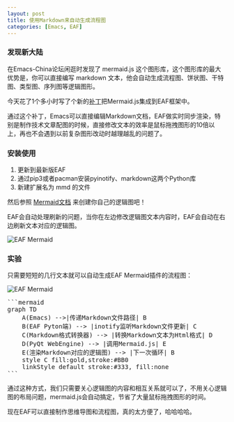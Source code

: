 ```yaml
---
layout: post
title: 使用Markdown来自动生成流程图
categories: [Emacs, EAF]
---
```


### 发现新大陆
在Emacs-China论坛闲逛时发现了 mermaid.js 这个图形库，这个图形库的最大优势是，你可以直接编写 markdown 文本，他会自动生成流程图、饼状图、干特图、类型图、序列图等逻辑图形。

今天花了1个多小时写了个新的[补丁](https://github.com/manateelazycat/emacs-application-framework/commit/ca52b4b383385a89ea070f1729899404d4a10003)把Mermaid.js集成到EAF框架中。

通过这个补丁，Emacs可以直接编辑Markdown文档，EAF做实时同步渲染，特别是制作技术文章配图的时候，直接修改文本的效率是鼠标拖拽图形的10倍以上，再也不会遇到以前复杂图形改动时越理越乱的问题了。

### 安装使用
1. 更新到最新版EAF
2. 通过pip3或者pacman安装pyinotify、markdown这两个Python库
3. 新建扩展名为 mmd 的文件

然后参照 [Mermaid文档](https://mermaidjs.github.io/#/) 来创建你自己的逻辑图吧！

EAF会自动处理刷新的问题，当你在左边修改逻辑图文本内容时，EAF会自动在右边刷新文本对应的逻辑图。

![EAF Mermaid]({{site.url}}/pics/eaf-mermaid/eaf-mermaid.gif)

### 实验
只需要短短的几行文本就可以自动生成EAF Mermaid插件的流程图：

![EAF Mermaid]({{site.url}}/pics/eaf-mermaid/eaf-mermaid.png)

<pre>
```mermaid
graph TD
    A(Emacs) -->|传递Markdown文件路径| B
    B(EAF Pyton端) --> |inotify监听Markdown文件更新| C
    C(Markdown格式转换器) --> |转换Markdown文本为Html格式| D
    D(PyQt WebEngine) --> |调用Mermaid.js| E
    E(渲染Markdown对应的逻辑图) --> |下一次循环| B
    style C fill:gold,stroke:#BB0
    linkStyle default stroke:#333, fill:none
```
</pre>

通过这种方式，我们只需要关心逻辑图的内容和相互关系就可以了，不用关心逻辑图的布局问题，mermaid.js会自动搞定，节省了大量鼠标拖拽图形的时间。

现在EAF可以直接制作思维导图和流程图，真的太方便了，哈哈哈哈。
